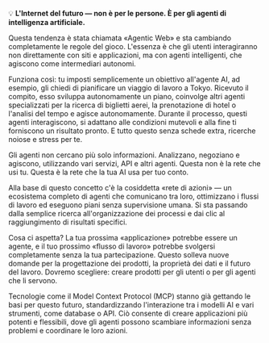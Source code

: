 💡 **L'Internet del futuro — non è per le persone. È per gli agenti di intelligenza artificiale.**

Questa tendenza è stata chiamata «Agentic Web» e sta cambiando completamente le regole del gioco. 
L'essenza è che gli utenti interagiranno non direttamente con siti e applicazioni, ma con agenti intelligenti, 
che agiscono come intermediari autonomi.

Funziona così: tu imposti semplicemente un obiettivo all'agente AI, ad esempio, gli chiedi di pianificare un viaggio di lavoro a Tokyo. 
Ricevuto il compito, esso sviluppa autonomamente un piano, coinvolge altri agenti specializzati per la ricerca di biglietti aerei, 
la prenotazione di hotel o l'analisi del tempo e agisce autonomamente. Durante il processo, questi agenti interagiscono, 
si adattano alle condizioni mutevoli e alla fine ti forniscono un risultato pronto. 
E tutto questo senza schede extra, ricerche noiose e stress per te.

Gli agenti non cercano più solo informazioni. Analizzano, negoziano e agiscono, utilizzando vari servizi, 
API e altri agenti. Questa non è la rete che usi tu. Questa è la rete che la tua AI usa per tuo conto.

Alla base di questo concetto c'è la cosiddetta «rete di azioni» — un ecosistema completo di agenti che comunicano tra loro, 
ottimizzano i flussi di lavoro ed eseguono piani senza supervisione umana. 
Si sta passando dalla semplice ricerca all'organizzazione dei processi e dai clic al raggiungimento di risultati specifici.

Cosa ci aspetta? La tua prossima «applicazione» potrebbe essere un agente, e il tuo prossimo «flusso di lavoro» potrebbe svolgersi 
completamente senza la tua partecipazione. Questo solleva nuove domande per la progettazione dei prodotti, la proprietà dei dati e il futuro del lavoro. 
Dovremo scegliere: creare prodotti per gli utenti o per gli agenti che li servono.

Tecnologie come il Model Context Protocol (MCP) stanno già gettando le basi per questo futuro,
standardizzando l'interazione tra i modelli AI e vari strumenti, come database o API. 
Ciò consente di creare applicazioni più potenti e flessibili, dove gli agenti possono scambiare informazioni senza problemi e 
coordinare le loro azioni.
